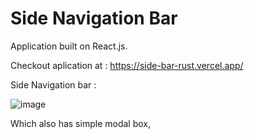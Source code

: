 # Side Navigation Bar
Application built on React.js.

Checkout aplication at : https://side-bar-rust.vercel.app/


Side Navigation bar :

![image](https://user-images.githubusercontent.com/107784718/184496133-d82aa48f-2ce5-4ab2-9316-6276b9db0271.png)

Which also has simple modal box, 

